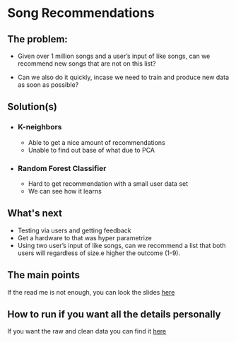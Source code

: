 # Song Recommendations

## The problem:

   - Given over 1 million songs and a user’s input of like songs, can we recommend new songs that are not on this list?

   - Can we also do it quickly, incase we need to train and produce new data as soon as possible?

## Solution(s)

-  ### K-neighbors
    *  Able to get a nice amount of recommendations
    *  Unable to find out base of what due to PCA

-  ### Random Forest Classifier
   * Hard to get recommendation with a small user data set
   * We can see how it learns
   
## What's next
   - Testing via users and getting feedback
   - Get a hardware to that was hyper parametrize
   - Using two user’s input of like songs, can we recommend a list that both users will regardless of size.e higher the outcome (1-9).
   

## The main points
If the read me is not enough, you can look the slides [here]()

## How to run if you want all the details personally
If you want the raw and clean data you can find it [here](https://drive.google.com/drive/folders/1uBK8PhkkJByRKRFZsszqEV3oT7mhn5r6?usp=sharing)

